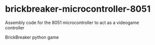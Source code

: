 # brickbreaker-microcontroller-8051

Assembly code for the 8051 microcontroller to act as a videogame controller 

BrickBreaker python game
